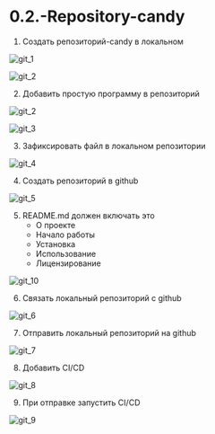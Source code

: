 # 0.2.-Repository-candy
1. Создать репозиторий-candy в локальном

![git_1](https://github.com/user-attachments/assets/a536c08e-688f-4a48-87e8-347b35db88a7)



![git_2](https://github.com/user-attachments/assets/62548036-4eb3-4f02-9244-682ebb1218ac)



2. Добавить простую программу в репозиторий


![git_2](https://github.com/user-attachments/assets/989f92f4-5349-4ad5-9c4f-52d02576d083)




![git_3](https://github.com/user-attachments/assets/12dde412-c32a-4818-9394-bb7a445032c6)


3. Зафиксировать файл в локальном репозитории


![git_4](https://github.com/user-attachments/assets/65fe41c1-9905-4227-8520-7b61dddcab74)


4. Создать репозиторий в github


![git_5](https://github.com/user-attachments/assets/852a25da-aa2e-4504-b227-849c7fcf4fda)


5. README.md должен включать это
      - О проекте
      - Начало работы
      - Установка
      - Использование
      - Лицензирование
  

![git_10](https://github.com/user-attachments/assets/ae93a1a5-9ba6-44b0-9337-55baf7486c48)


6. Связать локальный репозиторий с github


![git_6](https://github.com/user-attachments/assets/0bbad185-dcd5-4cc5-b4e1-219899e2fb97)


7. Отправить локальный репозиторий на github


![git_7](https://github.com/user-attachments/assets/d9e9a53d-52da-4d12-b5a6-7fe12d52fad4)


8. Добавить CI/CD


![git_8](https://github.com/user-attachments/assets/9844502d-4ed3-4ca4-bd52-2ff01e009664)



9. При отправке запустить CI/CD


![git_9](https://github.com/user-attachments/assets/58e4bffa-2b2b-4f00-aca4-246772f9ab8d)



